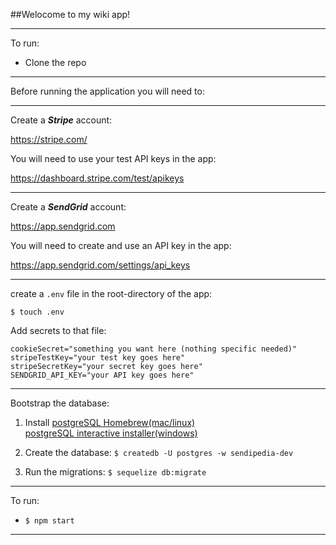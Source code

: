 ##Welocome to my wiki app!

---

To run:

- Clone the repo

---

Before running the application you will need to:  

---

Create a __*Stripe*__ account: 

https://stripe.com/

You will need to use your test API keys in the app:

https://dashboard.stripe.com/test/apikeys

---

Create a __*SendGrid*__ account:

https://app.sendgrid.com

You will need to create and use an API key in the app:

https://app.sendgrid.com/settings/api_keys

---

create a `.env` file in the root-directory of the app:

`$ touch .env`

Add secrets to that file:


`cookieSecret="something you want here (nothing specific needed)"`  
`stripeTestKey="your test key goes here"`  
`stripeSecretKey="your secret key goes here"`  
`SENDGRID_API_KEY="your API key goes here"`  

---

Bootstrap the database:

1. Install [postgreSQL Homebrew(mac/linux)](https://wiki.postgresql.org/wiki/Homebrew)  
[postgreSQL interactive installer(windows)](https://www.postgresql.org/download/windows/)

2. Create the database: `$ createdb -U postgres -w sendipedia-dev`

3. Run the migrations: `$ sequelize db:migrate`

---

To run:

- `$ npm start`

---
